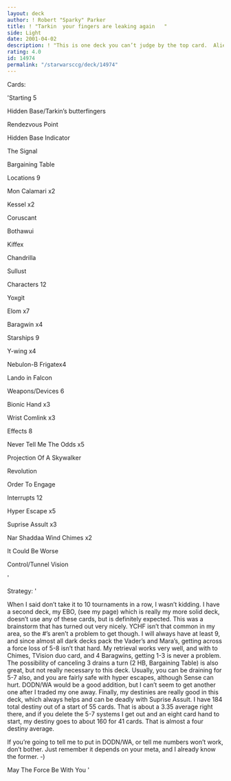 ```yaml
---
layout: deck
author: ! Robert "Sparky" Parker
title: ! "Tarkin  your fingers are leaking again   "
side: Light
date: 2001-04-02
description: ! "This is one deck you can’t judge by the top card.  Aliens, numbers, retrieval, and some drains all combine.  It’s unexpected, and that’s why it works.  Just don’t go to 10 tournies in a row with it."
rating: 4.0
id: 14974
permalink: "/starwarsccg/deck/14974"
---
```

Cards: 

'Starting 5

Hidden Base/Tarkin’s butterfingers

Rendezvous Point

Hidden Base Indicator

The Signal

Bargaining Table


Locations 9

Mon Calamari x2

Kessel x2

Coruscant

Bothawui

Kiffex

Chandrilla

Sullust


Characters 12

Yoxgit

Elom x7

Baragwin x4


Starships 9

Y-wing x4

Nebulon-B Frigatex4

Lando in Falcon


Weapons/Devices 6

Bionic Hand x3

Wrist Comlink x3


Effects 8

Never Tell Me The Odds x5

Projection Of A Skywalker

Revolution

Order To Engage


Interrupts 12

Hyper Escape x5

Suprise Assult x3

Nar Shaddaa Wind Chimes x2

It Could Be Worse

Control/Tunnel Vision

'

Strategy: '

When I said don’t take it to 10 tournaments in a row, I wasn’t kidding.  I have a second deck, my EBO, (see my page) which is really my more solid deck, doesn’t use any of these cards, but is definitely expected.  This was a brainstorm that has turned out very nicely.  YCHF isn’t that common in my area, so the #’s aren’t a problem to get though.  I will always have at least 9, and since almost all dark decks pack the Vader’s and Mara’s, getting across a force loss of 5-8 isn’t that hard.  My retrieval works very well, and with to Chimes, TVision duo card, and 4 Baragwins, getting 1-3 is never a problem. The possibility of canceling 3 drains a turn (2 HB, Bargaining Table) is also great, but not really necessary to this deck.  Usually, you can be draining for 5-7 also, and you are fairly safe with hyper escapes, although Sense can hurt.  DODN/WA would be a good addition, but I can’t seem to get another one after I traded my one away.  Finally, my destinies are really good in this deck, which always helps and can be deadly with Suprise Assult.  I have 184 total destiny out of a start of 55 cards.  That is about a 3.35 average right there, and if you delete the 5-7 systems I get out and an eight card hand to start, my destiny goes to about 160 for 41 cards.  That is almost a four destiny average.  


If you’re going to tell me to put in DODN/WA, or tell me numbers won’t work, don’t bother.  Just remember it depends on your meta, and I already know the former. -)


May The Force Be With You '
